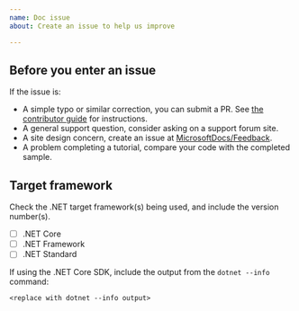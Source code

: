 ```yaml
---
name: Doc issue
about: Create an issue to help us improve

---
```


## Before you enter an issue

If the issue is:

- A simple typo or similar correction, you can submit a PR. See [the contributor guide](https://docs.microsoft.com/contribute/#quick-edits-to-existing-documents) for instructions.
- A general support question, consider asking on a support forum site.
- A site design concern, create an issue at [MicrosoftDocs/Feedback](https://github.com/MicrosoftDocs/Feedback/Issues/new/choose).
- A problem completing a tutorial, compare your code with the completed sample.

## Target framework

Check the .NET target framework(s) being used, and include the version number(s).

- [ ] .NET Core
- [ ] .NET Framework
- [ ] .NET Standard

If using the .NET Core SDK, include the output from the `dotnet --info` command:

```console
<replace with dotnet --info output>
```
